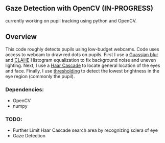 ## Gaze Detection with OpenCV (IN-PROGRESS)
currently working on pupil tracking using python and OpenCV.
## Overview
This code roughly detects pupils using low-budget webcams.
Code uses access to webcam to draw red dots on pupils.
First I use a [Guassian blur](https://docs.opencv.org/2.4/doc/tutorials/imgproc/gausian_median_blur_bilateral_filter/gausian_median_blur_bilateral_filter.html) 
and [CLAHE](https://docs.opencv.org/3.1.0/d5/daf/tutorial_py_histogram_equalization.html) 
Histogram equalization to fix background noise and uneven lighting.
Next, I use a [Haar Cascade](https://docs.opencv.org/3.1.0/d7/d8b/tutorial_py_face_detection.html)
to locate general location of the eyes and face.
Finally, I use [thresholding](https://docs.opencv.org/2.4/doc/tutorials/imgproc/threshold/threshold.html)
to detect the lowest brightness in the eye region (commonly the pupil).
### Dependencies:
* OpenCV
* numpy
### TODO:
* Further Limit Haar Cascade search area by recognizing sclera of eye
* Gaze Detection
